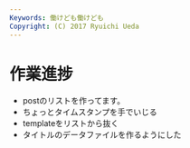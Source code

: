 ```yaml
---
Keywords: 働けども働けども
Copyright: (C) 2017 Ryuichi Ueda
---
```


# 作業進捗

* postのリストを作ってます。
* ちょっとタイムスタンプを手でいじる
* templateをリストから抜く
* タイトルのデータファイルを作るようにした
